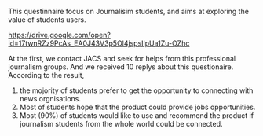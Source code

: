 This questinnaire focus on Journalisim students, and aims at exploring the value of students users.  

https://drive.google.com/open?id=17twnRZz9PcAs_EA0J43V3p5Ol4jspsIlpUa1Zu-OZhc  

At the first, we contact JACS and seek for helps from this professional journalism groups. 
And we received 10 replys about this questionaire.  
According to the result,   
1. the mojority of students prefer to get the opportunity to connecting with news orgnisations.  
2. Most of students hope that the product could provide jobs opportunities.  
3. Most (90%) of students would like to use and recommend the product if journalism students from the whole world could be connected.  

